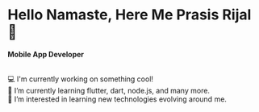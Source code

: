 <H1> Hello Namaste, Here Me Prasis Rijal 👋 </H1>
<p><b>Mobile App Developer </p></b> <br>
💻 I'm currently working on something cool! <br>
🌱 I’m currently learning flutter, dart, node.js, and many more. <br>
👀 I’m interested in learning new technologies evolving around me.<br>


